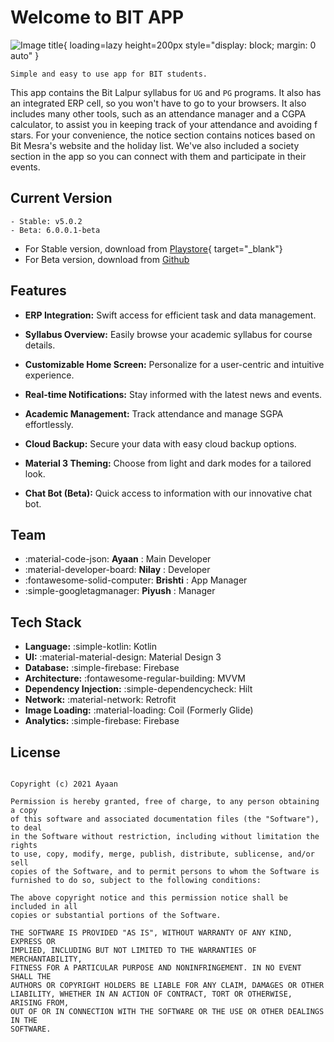 # Welcome to BIT APP

<!-- ![Image title](https://firebasestorage.googleapis.com/v0/b/theaiyubit.appspot.com/o/Utils%2Fapp.png?alt=media&token=fd9c6b3a-12c5-4d9a-9800-7738038473ea){ loading=lazy height=200px style="display: block; margin: 0 auto" } -->

![Image title](https://dummyimage.com/600x400/eee/aaa){ loading=lazy height=200px style="display: block; margin: 0 auto" }

`Simple and easy to use app for BIT students.`

This app contains the Bit Lalpur syllabus for `UG` and `PG` programs. It also has an integrated ERP cell, so you won't have to go to your browsers. It also includes many other tools, such as an attendance manager and a CGPA calculator, to assist you in keeping track of your attendance and avoiding f stars. For your convenience, the notice section contains notices based on Bit Mesra's website and the holiday list. We've also included a society section in the app so you can connect with them and participate
in their events.

## Current Version

    - Stable: v5.0.2
    - Beta: 6.0.0.1-beta

- For Stable version, download from [Playstore](https://play.google.com/store/apps/details?id=com.atech.bit){ target="\_blank"}
- For Beta version, download from [Github](https://github.com/BIT-Lalpur-App/BIT-App/releases)

<!--
[![Get it from playstore](https://play.google.com/intl/en_us/badges/static/images/badges/en_badge_web_generic.png){ width="200" }](https://play.google.com/store/apps/details?id=com.atech.bit){ target="_blank"} -->

## Features

- **ERP Integration:** Swift access for efficient task and data management.
- **Syllabus Overview:** Easily browse your academic syllabus for course details.

- **Customizable Home Screen:** Personalize for a user-centric and intuitive experience.

- **Real-time Notifications:** Stay informed with the latest news and events.

- **Academic Management:** Track attendance and manage SGPA effortlessly.

- **Cloud Backup:** Secure your data with easy cloud backup options.

- **Material 3 Theming:** Choose from light and dark modes for a tailored look.

- **Chat Bot (Beta):** Quick access to information with our innovative chat bot.

## Team

<div class="grid cards" markdown>

- :material-code-json: **Ayaan** : Main Developer
- :material-developer-board: **Nilay** : Developer
- :fontawesome-solid-computer: **Brishti** : App Manager
- :simple-googletagmanager: **Piyush** : Manager

</div>

## Tech Stack

<div class="grid cards" markdown>

- **Language:** :simple-kotlin: Kotlin 
- **UI:** :material-material-design: Material Design 3
- **Database:** :simple-firebase: Firebase
- **Architecture:** :fontawesome-regular-building: MVVM
- **Dependency Injection:** :simple-dependencycheck: Hilt
- **Network:** :material-network: Retrofit
- **Image Loading:** :material-loading: Coil (Formerly Glide)
- **Analytics:** :simple-firebase: Firebase
</div>

## License

```

Copyright (c) 2021 Ayaan

Permission is hereby granted, free of charge, to any person obtaining a copy
of this software and associated documentation files (the "Software"), to deal
in the Software without restriction, including without limitation the rights
to use, copy, modify, merge, publish, distribute, sublicense, and/or sell
copies of the Software, and to permit persons to whom the Software is
furnished to do so, subject to the following conditions:

The above copyright notice and this permission notice shall be included in all
copies or substantial portions of the Software.

THE SOFTWARE IS PROVIDED "AS IS", WITHOUT WARRANTY OF ANY KIND, EXPRESS OR
IMPLIED, INCLUDING BUT NOT LIMITED TO THE WARRANTIES OF MERCHANTABILITY,
FITNESS FOR A PARTICULAR PURPOSE AND NONINFRINGEMENT. IN NO EVENT SHALL THE
AUTHORS OR COPYRIGHT HOLDERS BE LIABLE FOR ANY CLAIM, DAMAGES OR OTHER
LIABILITY, WHETHER IN AN ACTION OF CONTRACT, TORT OR OTHERWISE, ARISING FROM,
OUT OF OR IN CONNECTION WITH THE SOFTWARE OR THE USE OR OTHER DEALINGS IN THE
SOFTWARE.
```